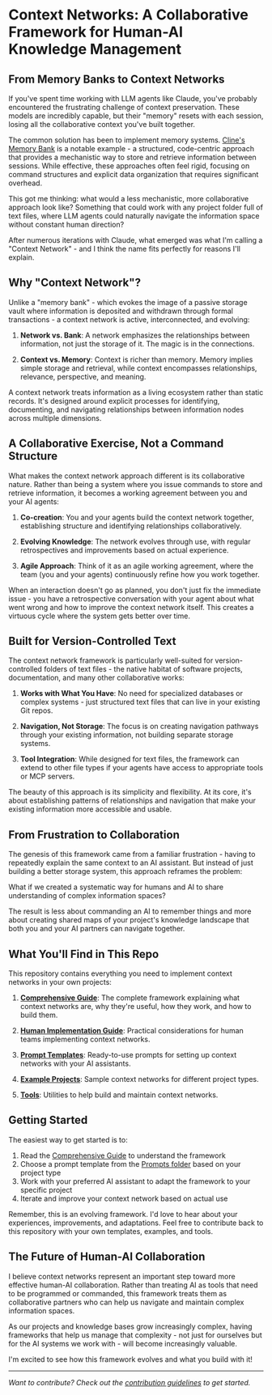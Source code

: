 # Context Networks: A Collaborative Framework for Human-AI Knowledge Management

## From Memory Banks to Context Networks

If you've spent time working with LLM agents like Claude, you've probably encountered the frustrating challenge of context preservation. These models are incredibly capable, but their "memory" resets with each session, losing all the collaborative context you've built together.

The common solution has been to implement memory systems. [Cline's Memory Bank](https://docs.cline.bot/improving-your-prompting-skills/cline-memory-bank) is a notable example - a structured, code-centric approach that provides a mechanistic way to store and retrieve information between sessions. While effective, these approaches often feel rigid, focusing on command structures and explicit data organization that requires significant overhead.

This got me thinking: what would a less mechanistic, more collaborative approach look like? Something that could work with any project folder full of text files, where LLM agents could naturally navigate the information space without constant human direction?

After numerous iterations with Claude, what emerged was what I'm calling a "Context Network" - and I think the name fits perfectly for reasons I'll explain.

## Why "Context Network"?

Unlike a "memory bank" - which evokes the image of a passive storage vault where information is deposited and withdrawn through formal transactions - a context network is active, interconnected, and evolving:

1. **Network vs. Bank**: A network emphasizes the relationships between information, not just the storage of it. The magic is in the connections.

2. **Context vs. Memory**: Context is richer than memory. Memory implies simple storage and retrieval, while context encompasses relationships, relevance, perspective, and meaning.

A context network treats information as a living ecosystem rather than static records. It's designed around explicit processes for identifying, documenting, and navigating relationships between information nodes across multiple dimensions.

## A Collaborative Exercise, Not a Command Structure

What makes the context network approach different is its collaborative nature. Rather than being a system where you issue commands to store and retrieve information, it becomes a working agreement between you and your AI agents:

1. **Co-creation**: You and your agents build the context network together, establishing structure and identifying relationships collaboratively.

2. **Evolving Knowledge**: The network evolves through use, with regular retrospectives and improvements based on actual experience.

3. **Agile Approach**: Think of it as an agile working agreement, where the team (you and your agents) continuously refine how you work together.

When an interaction doesn't go as planned, you don't just fix the immediate issue - you have a retrospective conversation with your agent about what went wrong and how to improve the context network itself. This creates a virtuous cycle where the system gets better over time.

## Built for Version-Controlled Text

The context network framework is particularly well-suited for version-controlled folders of text files - the native habitat of software projects, documentation, and many other collaborative works:

1. **Works with What You Have**: No need for specialized databases or complex systems - just structured text files that can live in your existing Git repos.

2. **Navigation, Not Storage**: The focus is on creating navigation pathways through your existing information, not building separate storage systems.

3. **Tool Integration**: While designed for text files, the framework can extend to other file types if your agents have access to appropriate tools or MCP servers.

The beauty of this approach is its simplicity and flexibility. At its core, it's about establishing patterns of relationships and navigation that make your existing information more accessible and usable.

## From Frustration to Collaboration

The genesis of this framework came from a familiar frustration - having to repeatedly explain the same context to an AI assistant. But instead of just building a better storage system, this approach reframes the problem:

What if we created a systematic way for humans and AI to share understanding of complex information spaces?

The result is less about commanding an AI to remember things and more about creating shared maps of your project's knowledge landscape that both you and your AI partners can navigate together.

## What You'll Find in This Repo

This repository contains everything you need to implement context networks in your own projects:

1. **[Comprehensive Guide](../core/comprehensive-context-network-guide.md)**: The complete framework explaining what context networks are, why they're useful, how they work, and how to build them.

2. **[Human Implementation Guide](../core/context-networks-for-humans.md)**: Practical considerations for human teams implementing context networks.

3. **[Prompt Templates](../prompts/)**: Ready-to-use prompts for setting up context networks with your AI assistants.

4. **[Example Projects](../example-networks/)**: Sample context networks for different project types.

5. **[Tools](../tools/)**: Utilities to help build and maintain context networks.

## Getting Started

The easiest way to get started is to:

1. Read the [Comprehensive Guide](../core/comprehensive-context-network-guide.md) to understand the framework
2. Choose a prompt template from the [Prompts folder](../prompts/) based on your project type
3. Work with your preferred AI assistant to adapt the framework to your specific project
4. Iterate and improve your context network based on actual use

Remember, this is an evolving framework. I'd love to hear about your experiences, improvements, and adaptations. Feel free to contribute back to this repository with your own templates, examples, and tools.

## The Future of Human-AI Collaboration

I believe context networks represent an important step toward more effective human-AI collaboration. Rather than treating AI as tools that need to be programmed or commanded, this framework treats them as collaborative partners who can help us navigate and maintain complex information spaces.

As our projects and knowledge bases grow increasingly complex, having frameworks that help us manage that complexity - not just for ourselves but for the AI systems we work with - will become increasingly valuable.

I'm excited to see how this framework evolves and what you build with it!

---

*Want to contribute? Check out the [contribution guidelines](../CONTRIBUTING.md) to get started.*
